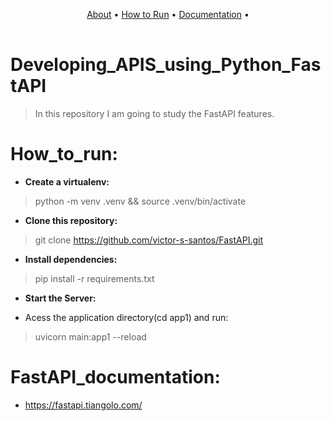 <table>
   <tr>
      <p align="center">
        <a href="#Developing_APIS_using_Python_FastAPI">About</a> •
        <a href="#how_to_run">How to Run</a> •
        <a href="#fastapi_documentation">Documentation</a> •           
      </p>
   </tr>
</table>

# Developing_APIS_using_Python_FastAPI
>In this repository I am going to study the FastAPI features. 

# How_to_run:

* __Create a virtualenv:__
>python -m venv .venv && source .venv/bin/activate
 
* __Clone this repository:__
>git clone https://github.com/victor-s-santos/FastAPI.git

* __Install dependencies:__
>pip install -r requirements.txt

* __Start the Server:__
- Acess the application directory(cd app1) and run:
>uvicorn main:app1 --reload

# FastAPI_documentation:
* https://fastapi.tiangolo.com/